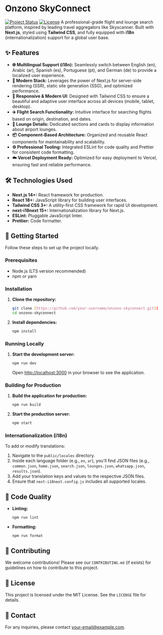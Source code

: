 # Onzono SkyConnect

[![Project Status](https://img.shields.io/badge/Status-In%20Development-blue)](https://github.com/your-repo-link) [![License](https://img.shields.io/badge/License-MIT-green)](LICENSE) A professional-grade flight and lounge search platform, inspired by leading travel aggregators like Skyscanner. Built with **Next.js**, styled using **Tailwind CSS**, and fully equipped with **i18n** (internationalization) support for a global user base.

## ✨ Features

* **🌐 Multilingual Support (i18n):** Seamlessly switch between English (en), Arabic (ar), Spanish (es), Portuguese (pt), and German (de) to provide a localized user experience.
* **🚀 Modern Stack:** Leverages the power of Next.js for server-side rendering (SSR), static site generation (SSG), and optimized performance.
* **🎨 Responsive & Modern UI:** Designed with Tailwind CSS to ensure a beautiful and adaptive user interface across all devices (mobile, tablet, desktop).
* **✈️ Flight Search Functionality:** Intuitive interface for searching flights based on origin, destination, and dates.
* **🏨 Lounge Details:** Dedicated sections and cards to display information about airport lounges.
* **📦 Component-Based Architecture:** Organized and reusable React components for maintainability and scalability.
* **⚙️ Professional Tooling:** Integrated ESLint for code quality and Prettier for consistent code formatting.
* **☁️ Vercel Deployment Ready:** Optimized for easy deployment to Vercel, ensuring fast and reliable performance.

## 🛠️ Technologies Used

* **Next.js 14+:** React framework for production.
* **React 18+:** JavaScript library for building user interfaces.
* **Tailwind CSS 3+:** A utility-first CSS framework for rapid UI development.
* **next-i18next 15+:** Internationalization library for Next.js.
* **ESLint:** Pluggable JavaScript linter.
* **Prettier:** Code formatter.

## 🚀 Getting Started

Follow these steps to set up the project locally.

### Prerequisites

* Node.js (LTS version recommended)
* npm or yarn

### Installation

1.  **Clone the repository:**
    ```bash
    git clone [https://github.com/your-username/onzono-skyconnect.git](https://github.com/your-username/onzono-skyconnect.git) # Replace with your actual repo URL
    cd onzono-skyconnect
    ```
2.  **Install dependencies:**
    ```bash
    npm install
    ```

### Running Locally

1.  **Start the development server:**
    ```bash
    npm run dev
    ```
    Open [http://localhost:3000](http://localhost:3000) in your browser to see the application.

### Building for Production

1.  **Build the application for production:**
    ```bash
    npm run build
    ```
2.  **Start the production server:**
    ```bash
    npm start
    ```

### Internationalization (i18n)

To add or modify translations:

1.  Navigate to the `public/locales` directory.
2.  Inside each language folder (e.g., `en`, `ar`), you'll find JSON files (e.g., `common.json`, `home.json`, `search.json`, `lounges.json`, `whatsapp.json`, `results.json`).
3.  Add your translation keys and values to the respective JSON files.
4.  Ensure that `next-i18next.config.js` includes all supported locales.

## 🧹 Code Quality

* **Linting:**
    ```bash
    npm run lint
    ```
* **Formatting:**
    ```bash
    npm run format
    ```

## 🤝 Contributing

We welcome contributions! Please see our `CONTRIBUTING.md` (if exists) for guidelines on how to contribute to this project.

## 📄 License

This project is licensed under the MIT License. See the `LICENSE` file for details.

## 📧 Contact

For any inquiries, please contact [your-email@example.com](mailto:your-email@example.com).
